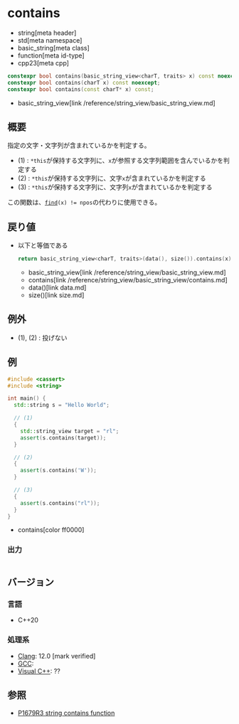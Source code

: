 # contains
* string[meta header]
* std[meta namespace]
* basic_string[meta class]
* function[meta id-type]
* cpp23[meta cpp]

```cpp
constexpr bool contains(basic_string_view<charT, traits> x) const noexcept; // (1) C++23
constexpr bool contains(charT x) const noexcept;                            // (2) C++23
constexpr bool contains(const charT* x) const;                              // (3) C++23
```
* basic_string_view[link /reference/string_view/basic_string_view.md]

## 概要
指定の文字・文字列が含まれているかを判定する。

- (1) : `*this`が保持する文字列に、`x`が参照する文字列範囲を含んでいるかを判定する
- (2) : `*this`が保持する文字列に、文字`x`が含まれているかを判定する
- (3) : `*this`が保持する文字列に、文字列`x`が含まれているかを判定する

この関数は、[`find`](find.md)`(x) != npos`の代わりに使用できる。


## 戻り値
- 以下と等価である
    ```cpp
    return basic_string_view<charT, traits>(data(), size()).contains(x);
    ```
    * basic_string_view[link /reference/string_view/basic_string_view.md]
    * contains[link /reference/string_view/basic_string_view/contains.md]
    * data()[link data.md]
    * size()[link size.md]


## 例外
- (1), (2) : 投げない


## 例
```cpp example
#include <cassert>
#include <string>

int main() {
  std::string s = "Hello World";

  // (1)
  {
    std::string_view target = "rl";
    assert(s.contains(target));
  }

  // (2)
  {
    assert(s.contains('W'));
  }

  // (3)
  {
    assert(s.contains("rl"));
  }
}
```
* contains[color ff0000]

### 出力
```
```

## バージョン
### 言語
- C++20

### 処理系
- [Clang](/implementation.md#clang): 12.0 [mark verified]
- [GCC](/implementation.md#gcc):
- [Visual C++](/implementation.md#visual_cpp): ??


## 参照
- [P1679R3 string contains function](http://www.open-std.org/jtc1/sc22/wg21/docs/papers/2020/p1679r3.html)
